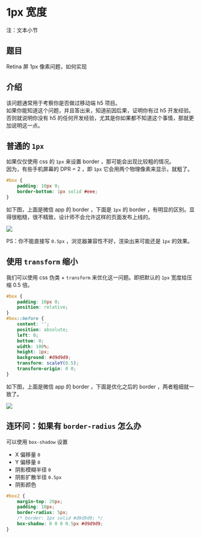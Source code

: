 # 1px 宽度

注：文本小节

## 题目

Retina 屏 1px 像素问题，如何实现

## 介绍

该问题通常用于考察你是否做过移动端 h5 项目。<br>
如果你能知道这个问题，并且答出来，知道前因后果，证明你有过 h5 开发经验。<br>
否则就说明你没有 h5 的任何开发经验，尤其是你如果都不知道这个事情，那就更加说明这一点。

## 普通的 `1px`

如果仅仅使用 css 的 `1px` 来设置 border ，那可能会出现比较粗的情况。<br>
因为，有些手机屏幕的 DPR = 2 ，即 `1px` 它会用两个物理像素来显示，就粗了。

```css
#box {
    padding: 10px 0;
    border-bottom: 1px solid #eee;
}
```

如下图，上面是微信 app 的 border ，下面是 `1px` 的 border ，有明显的区别。显得很粗糙，很不精致，设计师不会允许这样的页面发布上线的。

![](https://cdn.jsdelivr.net/gh/ailee945/picGo/img/202203270953568.png)

PS：你不能直接写 `0.5px` ，浏览器兼容性不好，渲染出来可能还是 `1px` 的效果。

## 使用 `transform` 缩小

我们可以使用 css 伪类 + `transform` 来优化这一问题。即把默认的 `1px` 宽度给压缩 0.5 倍。

```css
#box {
    padding: 10px 0;
    position: relative;
}
#box::before {
    content: '';
    position: absolute;
    left: 0;
    bottom: 0;
    width: 100%;
    height: 1px;
    background: #d9d9d9;
    transform: scaleY(0.5);
    transform-origin: 0 0;
}
```

如下图，上面是微信 app 的 border ，下面是优化之后的 border ，两者粗细就一致了。

![](https://cdn.jsdelivr.net/gh/ailee945/picGo/img/202203270953401.png)

## 连环问：如果有 `border-radius` 怎么办

可以使用 `box-shadow` 设置
- X 偏移量 `0`
- Y 偏移量 `0`
- 阴影模糊半径 `0`
- 阴影扩散半径 `0.5px`
- 阴影颜色

```css
#box2 {
    margin-top: 20px;
    padding: 10px;
    border-radius: 5px;
    /* border: 1px solid #d9d9d9; */
    box-shadow: 0 0 0 0.5px #d9d9d9;
}
```

